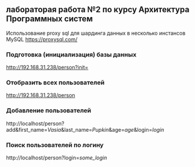 ## лабораторая работа №2 по курсу Архитектура Программных систем

Использование proxy sql для шардинга данных в несколько инстансов MySQL https://proxysql.com/


### Подготовка (инициализация) базы данных

http://192.168.31.238/person?init=


### Отобразить всех пользователей

http://192.168.31.238/person


### Добавление пользователей

http://localhost/person?add&first_name=*Vasia*&last_name=*Pupkin*&age=*age*&login=*login*

### Поиск пользователей по логину

http://localhost/person?login=*some_login*
